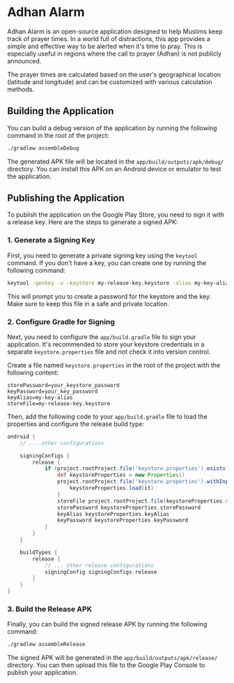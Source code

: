 # Adhan Alarm

Adhan Alarm is an open-source application designed to help Muslims keep track of prayer times. In a world full of distractions, this app provides a simple and effective way to be alerted when it's time to pray. This is especially useful in regions where the call to prayer (Adhan) is not publicly announced.

The prayer times are calculated based on the user's geographical location (latitude and longitude) and can be customized with various calculation methods.

## Building the Application

You can build a debug version of the application by running the following command in the root of the project:

```bash
./gradlew assembleDebug
```

The generated APK file will be located in the `app/build/outputs/apk/debug/` directory. You can install this APK on an Android device or emulator to test the application.

## Publishing the Application

To publish the application on the Google Play Store, you need to sign it with a release key. Here are the steps to generate a signed APK:

### 1. Generate a Signing Key

First, you need to generate a private signing key using the `keytool` command. If you don't have a key, you can create one by running the following command:

```bash
keytool -genkey -v -keystore my-release-key.keystore -alias my-key-alias -keyalg RSA -keysize 2048 -validity 10000
```

This will prompt you to create a password for the keystore and the key. Make sure to keep this file in a safe and private location.

### 2. Configure Gradle for Signing

Next, you need to configure the `app/build.gradle` file to sign your application. It's recommended to store your keystore credentials in a separate `keystore.properties` file and not check it into version control.

Create a file named `keystore.properties` in the root of the project with the following content:

```properties
storePassword=your_keystore_password
keyPassword=your_key_password
keyAlias=my-key-alias
storeFile=my-release-key.keystore
```

Then, add the following code to your `app/build.gradle` file to load the properties and configure the release build type:

```groovy
android {
    // ... other configurations

    signingConfigs {
        release {
            if (project.rootProject.file('keystore.properties').exists()) {
                def keystoreProperties = new Properties()
                project.rootProject.file('keystore.properties').withInputStream {
                    keystoreProperties.load(it)
                }
                storeFile project.rootProject.file(keystoreProperties.storeFile)
                storePassword keystoreProperties.storePassword
                keyAlias keystoreProperties.keyAlias
                keyPassword keystoreProperties.keyPassword
            }
        }
    }

    buildTypes {
        release {
            // ... other release configurations
            signingConfig signingConfigs.release
        }
    }
}
```

### 3. Build the Release APK

Finally, you can build the signed release APK by running the following command:

```bash
./gradlew assembleRelease
```

The signed APK will be generated in the `app/build/outputs/apk/release/` directory. You can then upload this file to the Google Play Console to publish your application.
